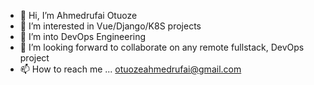 - 👋 Hi, I’m Ahmedrufai Otuoze
- 👀 I’m interested in Vue/Django/K8S projects
- 🌱 I’m into DevOps Engineering 
- 💞️ I’m looking forward to collaborate on any remote fullstack, DevOps project
- 📫 How to reach me ... otuozeahmedrufai@gmail.com

<!---
otuozeAhmed/otuozeAhmed is a ✨ special ✨ repository because its `README.md` (this file) appears on your GitHub profile.
You can click the Preview link to take a look at your changes.
--->
